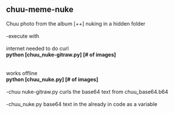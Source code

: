 <h2>chuu-meme-nuke</h2>
Chuu photo from the album [++] nuking in a hidden folder</br></br>
-execute with</br>
</br>internet needed to do curl
</br><b>python [chuu_nuke-gitraw.py] [# of images]</b><br></br>
</br>works offline
</br><b>python [chuu_nuke.py] [# of images]</b></br></br>
-chuu nuke-gitraw.py
curls the base64 text from chuu_base64.b64</br></br>
-chuu_nuke.py
base64 text in the already in code as a variable
